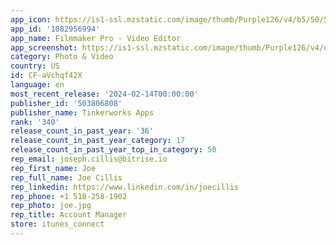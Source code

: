 ```yaml
---
app_icon: https://is1-ssl.mzstatic.com/image/thumb/Purple126/v4/b5/50/5a/b5505ae8-3579-9019-35f7-13fc5c863065/AppIcon-0-0-1x_U007emarketing-0-10-0-85-220.png/1024x1024bb.png
app_id: '1082956994'
app_name: Filmmaker Pro - Video Editor
app_screenshot: https://is1-ssl.mzstatic.com/image/thumb/Purple126/v4/de/c7/17/dec717e3-74dc-907e-51d1-daf1b47cafc0/859b540f-514f-461e-8967-0bf4cc8eee40_IMG_7761.png/1242x2688bb.png
category: Photo & Video
country: US
id: CF-aVchqf42X
language: en
most_recent_release: '2024-02-14T00:00:00'
publisher_id: '503806808'
publisher_name: Tinkerworks Apps
rank: '340'
release_count_in_past_year: '36'
release_count_in_past_year_category: 17
release_count_in_past_year_top_in_category: 50
rep_email: joseph.cillis@bitrise.io
rep_first_name: Joe
rep_full_name: Joe Cillis
rep_linkedin: https://www.linkedin.com/in/joecillis
rep_phone: +1 518-258-1902
rep_photo: joe.jpg
rep_title: Account Manager
store: itunes_connect
---
```

